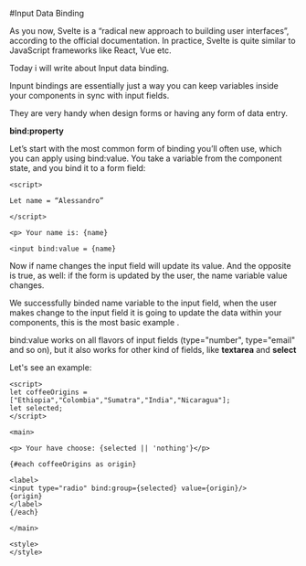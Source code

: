 #Input Data Binding



As you now, Svelte is a “radical new approach to building user interfaces”, according to the official documentation. In practice, Svelte is quite similar to JavaScript frameworks like React, Vue etc.

Today i will write about Input data binding.

Inpunt bindings are essentially just a way you can keep variables inside your components in sync with input fields.

They are very handy when design forms  or having any form of data entry.

**bind:property**

Let’s start with the most common form of binding you’ll often use, which you can apply using bind:value. You take a variable from the component state, and you bind it to a form field:

 ```
 <script>
 
 Let name = “Alessandro”
 
 </script>
 
 <p> Your name is: {name}
 
 <input bind:value = {name}
 
 ```
 
 Now if name changes the input field will update its value. And the opposite is true, as well: if the form is updated by the user, the name variable value changes.


We successfully binded name variable to the input field, when the user makes change to the input field it is going to update the data within your components, this is the most basic example .

bind:value works on all flavors of input fields (type="number", type="email" and so on), but it also works for other kind of fields, like **textarea** and **select** 

Let's see an example:


```
<script>
let coffeeOrigins = ["Ethiopia","Colombia","Sumatra","India","Nicaragua"];
let selected;
</script>

<main>

<p> Your have choose: {selected || 'nothing'}</p>

{#each coffeeOrigins as origin}

<label>
<input type="radio" bind:group={selected} value={origin}/>
{origin}
</label>
{/each}

</main>

<style>
</style>


